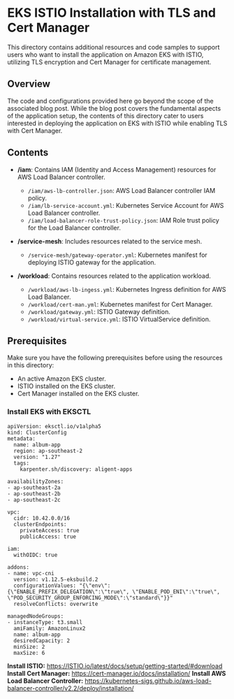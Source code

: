# EKS ISTIO Installation with TLS and Cert Manager

This directory contains additional resources and code samples to support users who want to install the application on Amazon EKS with ISTIO, utilizing TLS encryption and Cert Manager for certificate management.

## Overview

The code and configurations provided here go beyond the scope of the associated blog post. While the blog post covers the fundamental aspects of the application setup, the contents of this directory cater to users interested in deploying the application on EKS with ISTIO while enabling TLS with Cert Manager.

## Contents

- **/iam**: Contains IAM (Identity and Access Management) resources for AWS Load Balancer controller.

  - `/iam/aws-lb-controller.json`: AWS Load Balancer controller IAM policy.
  - `/iam/lb-service-account.yml`: Kubernetes Service Account for AWS Load Balancer controller.
  - `/iam/load-balancer-role-trust-policy.json`: IAM Role trust policy for the Load Balancer controller.

- **/service-mesh**: Includes resources related to the service mesh.

  - `/service-mesh/gateway-operator.yml`: Kubernetes manifest for deploying ISTIO gateway for the application.

- **/workload**: Contains resources related to the application workload.

  - `/workload/aws-lb-ingess.yml`: Kubernetes Ingress definition for AWS Load Balancer.
  - `/workload/cert-man.yml`: Kubernetes manifest for Cert Manager.
  - `/workload/gateway.yml`: ISTIO Gateway definition.
  - `/workload/virtual-service.yml`: ISTIO VirtualService definition.

## Prerequisites

Make sure you have the following prerequisites before using the resources in this directory:

- An active Amazon EKS cluster.
- ISTIO installed on the EKS cluster.
- Cert Manager installed on the EKS cluster.

### Install EKS with EKSCTL

```
apiVersion: eksctl.io/v1alpha5
kind: ClusterConfig
metadata:
  name: album-app
  region: ap-southeast-2
  version: "1.27"
  tags:
    karpenter.sh/discovery: aligent-apps

availabilityZones:
- ap-southeast-2a
- ap-southeast-2b
- ap-southeast-2c

vpc:
  cidr: 10.42.0.0/16
  clusterEndpoints:
    privateAccess: true
    publicAccess: true

iam:
  withOIDC: true
  
addons:
- name: vpc-cni
  version: v1.12.5-eksbuild.2
  configurationValues: "{\"env\":{\"ENABLE_PREFIX_DELEGATION\":\"true\", \"ENABLE_POD_ENI\":\"true\", \"POD_SECURITY_GROUP_ENFORCING_MODE\":\"standard\"}}"
  resolveConflicts: overwrite

managedNodeGroups:
- instanceType: t3.small
  amiFamily: AmazonLinux2
  name: album-app
  desiredCapacity: 2
  minSize: 2
  maxSize: 6
```

**Install ISTIO:** <https://ISTIO.io/latest/docs/setup/getting-started/#download>
**Install Cert Manager:** <https://cert-manager.io/docs/installation/>
**Install AWS Load Balancer Controller:** <https://kubernetes-sigs.github.io/aws-load-balancer-controller/v2.2/deploy/installation/>
